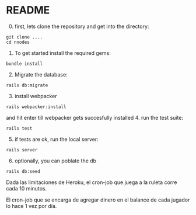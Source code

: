 # README
0. first, lets clone the repository and get into the directory:
```
git clone .... 
cd nnodes
```
1. To get started install the required gems:
```
bundle install
```

2. Migrate the database:
```
rails db:migrate
```

3. install webpacker
 ```
 rails webpacker:install
 ```
 and hit enter till webpacker gets succesfully installed
4. run the test suite:

```
rails test
```

5. if tests are ok, run the local server:
```
rails server
```
6. optionally, you can poblate the db
```
rails db:seed
```

Dada las limitaciones de Heroku, el cron-job que juega a la ruleta corre cada 10 minutos.

El cron-job que se encarga de agregar dinero en el balance de cada jugador lo hace 1 vez por día.